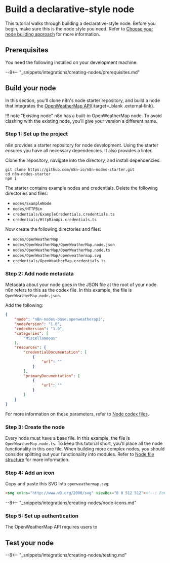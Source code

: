 # Build a declarative-style node

This tutorial walks through building a declarative-style node. Before you begin, make sure this is the node style you need. Refer to [Choose your node building approach](/integrations/creating-nodes/plan/choose-node-method/) for more information.

## Prerequisites

You need the following installed on your development machine:

--8<-- "_snippets/integrations/creating-nodes/prerequisites.md"

## Build your node

In this section, you'll clone n8n's node starter repository, and build a node that integrates the [OpenWeatherMap API](https://openweathermap.org/api){:target=_blank .external-link}.

!!! note "Existing node"
    n8n has a built-in OpenWeatherMap node. To avoid clashing with the existing node, you'll give your version a different name.

### Step 1: Set up the project

n8n provides a starter repository for node development. Using the starter ensures you have all necessary dependencies. It also provides a linter. 

Clone the repository, navigate into the directory, and install dependencies:

```shell
git clone https://github.com/n8n-io/n8n-nodes-starter.git
cd n8n-nodes-starter
npm i
```

The starter contains example nodes and credentials. Delete the following directories and files:

* `nodes/ExampleNode`
* `nodes/HTTPBin`
* `credentials/ExampleCredentials.credentials.ts`
* `credentials/HttpBinApi.credentials.ts`

Now create the following directories and files:

* `nodes/OpenWeatherMap`
* `nodes/OpenWeatherMap/OpenWeatherMap.node.json`
* `nodes/OpenWeatherMap/OpenWeatherMap.node.ts`
* `nodes/OpenWeatherMap/openweathermap.svg`
* `credentials/OpenWeatherMap.credentials.ts`


### Step 2: Add node metadata

Metadata about your node goes in the JSON file at the root of your node. n8n refers to this as the codex file. In this example, the file is `OpenWeatherMap.node.json`.

Add the following:

```json
{
	"node": "n8n-nodes-base.openweatherapi",
	"nodeVersion": "1.0",
	"codexVersion": "1.0",
	"categories": [
        "Miscellaneous"
	],
	"resources": {
		"credentialDocumentation": [
			{
				"url": ""
			}
		],
		"primaryDocumentation": [
			{
				"url": ""
			}
		]
	}
}
```

For more information on these parameters, refer to [Node codex files](/integrations/creating-nodes/reference/node-codex-files/).

### Step 3: Create the node

Every node must have a base file. In this example, the file is `OpenWeatherMap.node.ts`. To keep this tutorial short, you'll place all the node functionality in this one file. When building more complex nodes, you should consider splitting out your functionality into modules. Refer to [Node file structure](/integrations/creating-nodes/build/node-file-structure/) for more information.


### Step 4: Add an icon

Copy and paste this SVG into `openweathermap.svg`:

```html
<svg xmlns="http://www.w3.org/2000/svg" viewBox="0 0 512 512"><!--! Font Awesome Free 6.1.1 by @fontawesome - https://fontawesome.com License - https://fontawesome.com/license/free (Icons: CC BY 4.0, Fonts: SIL OFL 1.1, Code: MIT License) Copyright 2022 Fonticons, Inc. --><path d="M256 159.1c-53.02 0-95.1 42.98-95.1 95.1S202.1 351.1 256 351.1s95.1-42.98 95.1-95.1S309 159.1 256 159.1zM509.3 347L446.1 255.1l63.15-91.01c6.332-9.125 1.104-21.74-9.826-23.72l-109-19.7l-19.7-109c-1.975-10.93-14.59-16.16-23.72-9.824L256 65.89L164.1 2.736c-9.125-6.332-21.74-1.107-23.72 9.824L121.6 121.6L12.56 141.3C1.633 143.2-3.596 155.9 2.736 164.1L65.89 256l-63.15 91.01c-6.332 9.125-1.105 21.74 9.824 23.72l109 19.7l19.7 109c1.975 10.93 14.59 16.16 23.72 9.824L256 446.1l91.01 63.15c9.127 6.334 21.75 1.107 23.72-9.822l19.7-109l109-19.7C510.4 368.8 515.6 356.1 509.3 347zM256 383.1c-70.69 0-127.1-57.31-127.1-127.1c0-70.69 57.31-127.1 127.1-127.1s127.1 57.3 127.1 127.1C383.1 326.7 326.7 383.1 256 383.1z"/></svg>
```

--8<-- "_snippets/integrations/creating-nodes/node-icons.md"

### Step 5: Set up authentication

The OpenWeatherMap API requires users to


## Test your node

--8<-- "_snippets/integrations/creating-nodes/testing.md"